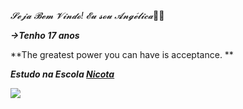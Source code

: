 _𝓢𝓮𝓳𝓪 𝓑𝓮𝓶 𝓥𝓲𝓷𝓭𝓸! 𝓔𝓾 𝓼𝓸𝓾 𝓐𝓷𝓰𝓮́𝓵𝓲𝓬𝓪_💙🌠

**_→Tenho 17 anos_**


**The greatest power you can have is acceptance.
**

**_Estudo na Escola [Nicota](https://instagram/escola.donanicota/)_**

![](https://media1.tenor.com/m/Nd29ocoxViwAAAAC/melanie-martinez-the-voice.gif)
